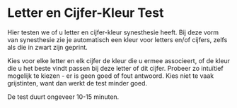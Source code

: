 # Letter en Cijfer-Kleur Test

Hier testen we of u letter en cijfer-kleur synesthesie heeft. 
Bij deze vorm van synesthesie zie je automatisch een kleur 
voor letters en/of cijfers, zelfs als die in zwart zijn geprint. 

Kies voor elke letter en elk cijfer de kleur die u ermee associeert, 
of de kleur die u het beste vindt passen bij deze letter of dit cijfer. 
Probeer zo intuïtief mogelijk te kiezen - er is geen goed of fout antwoord.
Kies niet te vaak grijstinten, want dan werkt de test minder goed.

De test duurt ongeveer 10-15 minuten.

<nextbutton />
